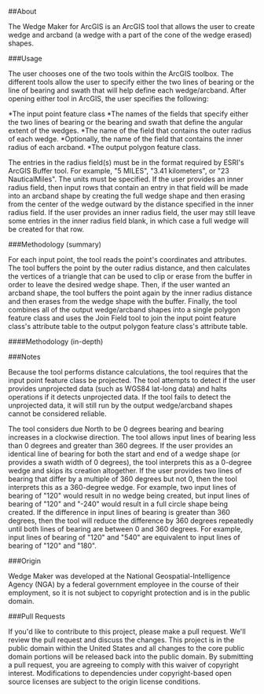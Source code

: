 ##About

The Wedge Maker for ArcGIS is an ArcGIS tool that allows the user to create wedge and arcband (a wedge with a part of the cone of the wedge erased) shapes.

###Usage

The user chooses one of the two tools within the ArcGIS toolbox.  The different tools allow the user to specify either the two lines of bearing or the line of bearing and swath that will help define each wedge/arcband.  After opening either tool in ArcGIS, the user specifies the following:

*The input point feature class
*The names of the fields that specify either the two lines of bearing or the bearing and swath that define the angular extent of the wedges.
*The name of the field that contains the outer radius of each wedge.
*Optionally, the name of the field that contains the inner radius of each arcband.
*The output polygon feature class.

The entries in the radius field(s) must be in the format required by ESRI's ArcGIS Buffer tool.  For example, "5 MILES", "3.41 kilometers", or "23 NauticalMiles".  The units must be specified.  If the user provides an inner radius field, then input rows that contain an entry in that field will be made into an arcband shape by creating the full wedge shape and then erasing from the center of the wedge outward by the distance specified in the inner radius field.  If the user provides an inner radius field, the user may still leave some entries in the inner radius field blank, in which case a full wedge will be created for that row.

###Methodology (summary)

For each input point, the tool reads the point's coordinates and attributes.  The tool buffers the point by the outer radius distance, and then calculates the vertices of a triangle that can be used to clip or erase from the buffer in order to leave the desired wedge shape.  Then, if the user wanted an arcband shape, the tool buffers the point again by the inner radius distance and then erases from the wedge shape with the buffer.  Finally, the tool combines all of the output wedge/arcband shapes into a single polygon feature class and uses the Join Field tool to join the input point feature class's attribute table to the output polygon feature class's attribute table.

####Methodology (in-depth)



###Notes

Because the tool performs distance calculations, the tool requires that the input point feature class be projected.  The tool attempts to detect if the user provides unprojected data (such as WGS84 lat-long data) and halts operations if it detects unprojected data.  If the tool fails to detect the unprojected data, it will still run by the output wedge/arcband shapes cannot be considered reliable.

The tool considers due North to be 0 degrees bearing and bearing increases in a clockwise direction.  The tool allows input lines of bearing less than 0 degrees and greater than 360 degrees.  If the user provides an identical line of bearing for both the start and end of a wedge shape (or provides a swath width of 0 degrees), the tool interprets this as a 0-degree wedge and skips its creation altogether.  If the user provides two lines of bearing that differ by a multiple of 360 degrees but not 0, then the tool interprets this as a 360-degree wedge.  For example, two input lines of bearing of "120" would result in no wedge being created, but input lines of bearing of "120" and "-240" would result in a full circle shape being created.  If the difference in input lines of bearing is greater than 360 degrees, then the tool will reduce the difference by 360 degrees repeatedly until both lines of bearing are between 0 and 360 degrees.  For example, input lines of bearing of "120" and "540" are equivalent to input lines of bearing of "120" and "180".

###Origin

Wedge Maker was developed at the National Geospatial-Intelligence Agency (NGA) by a federal government employee in the course of their employment, so it is not subject to copyright protection and is in the public domain.

###Pull Requests

If you'd like to contribute to this project, please make a pull request. We'll review the pull request and discuss the changes. This project is in the public domain within the United States and all changes to the core public domain portions will be released back into the public domain. By submitting a pull request, you are agreeing to comply with this waiver of copyright interest. Modifications to dependencies under copyright-based open source licenses are subject to the origin license conditions.
